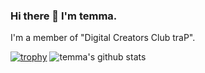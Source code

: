 ### Hi there 👋 I'm temma.

I'm a member of "Digital Creators Club traP".

[![trophy](https://github-profile-trophy.vercel.app/?username=)](https://github.com/ryo-ma/github-profile-trophy)
![temma's github stats](https://github-readme-stats.vercel.app/api?username=FujishigeTemma&show_icons=true&count_private=true&line_height=40)

<!--
**FujishigeTemma/FujishigeTemma** is a ✨ _special_ ✨ repository because its `README.md` (this file) appears on your GitHub profile.

Here are some ideas to get you started:

- 🔭 I’m currently working on ...
- 🌱 I’m currently learning ...
- 👯 I’m looking to collaborate on ...
- 🤔 I’m looking for help with ...
- 💬 Ask me about ...
- 📫 How to reach me: ...
- 😄 Pronouns: ...
- ⚡ Fun fact: ...
-->
